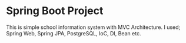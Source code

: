 # Spring Boot Project
This is simple school information system with MVC Architecture. I used; Spring Web, Spring JPA, PostgreSQL, IoC, DI, Bean etc. 
